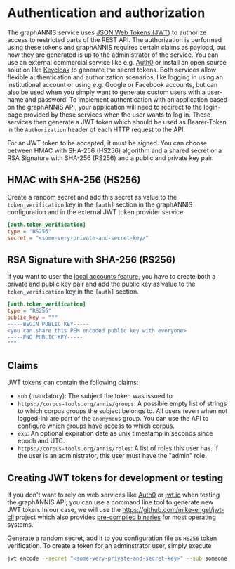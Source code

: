 # Authentication and authorization

The graphANNIS service uses [JSON Web Tokens (JWT)](https://jwt.io/) to authorize access to restricted parts of the REST API.
The authorization is performed using these tokens and graphANNIS requires certain claims as payload, but how they are generated is up to the administrator of the service.
You can use an external commercial service like e.g. [Auth0](https://auth0.com/) or install an open source solution like [Keycloak](https://www.keycloak.org/) to generate the secret tokens.
Both services allow flexible authentication and authorization scenarios, like logging in using an institutional account or using e.g. Google or Facebook accounts, but can also be used when you simply want to generate custom users with a user-name and password.
To implement authentication with an application based on the graphANNIS API, your application will need to redirect to the login-page provided by these services when the user wants to log in.
These services then generate a JWT token which should be used as Bearer-Token in the `Authorization` header of each HTTP request to the API.

For an JWT token to be accepted, it must be signed.
You can choose between HMAC with SHA-256 (HS256) algorithm and a shared secret or a RSA Signature with SHA-256 (RS256) and a public and private key pair.

## HMAC with SHA-256 (HS256)

Create a random secret and add this secret as value to the `token_verification` key in the `[auth]` section in the graphANNIS configuration and in the external JWT token provider service.

```toml
[auth.token_verification]
type = "HS256"
secret = "<some-very-private-and-secret-key>"
```

## RSA Signature with SHA-256 (RS256)

If you want to user the [local accounts feature](#local-accounts), you have to create both a private and public key pair and add the public key as value to the `token_verification` key in the `[auth]` section.

```toml
[auth.token_verification]
type = "RS256"
public_key = """
-----BEGIN PUBLIC KEY-----
<you can share this PEM encoded public key with everyone>
-----END PUBLIC KEY-----
"""
```

## Claims

JWT tokens can contain the following claims:

- `sub` (mandatory): The subject the token was issued to.
- `https://corpus-tools.org/annis/groups`: A possible empty list of strings to which corpus groups the subject belongs to. All users (even when not logged-in) are part of the `anonymous` group. You can use the API to configure which groups have access to which corpus.
- `exp`: An optional expiration date as unix timestamp in seconds since epoch and UTC.
- `https://corpus-tools.org/annis/roles`: A list of roles this user has. If the user is an administrator, this user must have the "admin" role.

## Creating JWT tokens for development or testing

If you don't want to rely on web services like [Auth0](https://auth0.com/) or [jwt.io](http://jwt.io) when testing the graphANNIS API, you can use a command line tool to generate new JWT token.
In our case, we will use the <https://github.com/mike-engel/jwt-cli> project which also provides [pre-compiled binaries](https://github.com/mike-engel/jwt-cli/releases/latest) for most operating systems.

Generate a random secret, add it to you configuration file as `HS256` token verification.
To create a token for an adminstrator user, simply execute

```bash
jwt encode --secret "<some-very-private-and-secret-key>" --sub someone -- '{"https://corpus-tools.org/annis/roles": ["admin"]}'
```

